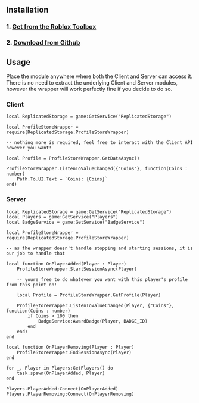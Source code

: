 ## Installation

### 1. [Get from the Roblox Toolbox]("")
### 2. [Download from Github]("")

## Usage

Place the module anywhere where both the Client and Server can access it. There is no need to extract the underlying Client and Server modules, however the wrapper will work perfectly fine if you decide to do so.

### Client
```luau linenums="1"
local ReplicatedStorage = game:GetService("ReplicatedStorage")

local ProfileStoreWrapper = require(ReplicatedStorage.ProfileStoreWrapper)

-- nothing more is required, feel free to interact with the Client API however you want!

local Profile = ProfileStoreWrapper.GetDataAsync()

ProfileStoreWrapper.ListenToValueChanged({"Coins"}, function(Coins : number)
    Path.To.UI.Text = `Coins: {Coins}`
end)
```

### Server
```luau linenums="1"
local ReplicatedStorage = game:GetService("ReplicatedStorage")
local Players = game:GetService("Players")
local BadgeService = game:GetService("BadgeService")

local ProfileStoreWrapper = require(ReplicatedStorage.ProfileStoreWrapper)

-- as the wrapper doesn't handle stopping and starting sessions, it is our job to handle that

local function OnPlayerAdded(Player : Player)
    ProfileStoreWrapper.StartSessionAsync(Player)

    -- youre free to do whatever you want with this player's profile from this point on!

    local Profile = ProfileStoreWrapper.GetProfile(Player)

    ProfileStoreWrapper.ListenToValueChanged(Player, {"Coins"}, function(Coins : number)
        if Coins > 100 then
            BadgeService:AwardBadge(Player, BADGE_ID)
        end
    end)
end

local function OnPlayerRemoving(Player : Player)
    ProfileStoreWrapper.EndSessionAsync(Player)
end

for _, Player in Players:GetPlayers() do
    task.spawn(OnPlayerAdded, Player)
end

Players.PlayerAdded:Connect(OnPlayerAdded)
Players.PlayerRemoving:Connect(OnPlayerRemoving)
```